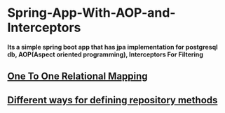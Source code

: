 # Spring-App-With-AOP-and-Interceptors <br>
**Its a simple spring boot app that has jpa implementation for postgresql db, AOP(Aspect oriented programming), Interceptors For Filtering**
## [One To One Relational Mapping]("https://www.baeldung.com/jpa-one-to-one")
## [ Different ways for defining repository methods]("https://docs.spring.io/spring-data/jpa/docs/1.5.0.RELEASE/reference/html/jpa.repositories.html")
